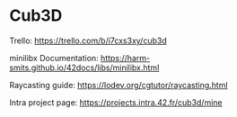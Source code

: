 # Cub3D


Trello: https://trello.com/b/i7cxs3xy/cub3d

minilibx Documentation: https://harm-smits.github.io/42docs/libs/minilibx.html

Raycasting guide: https://lodev.org/cgtutor/raycasting.html

Intra project page: https://projects.intra.42.fr/cub3d/mine
